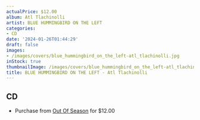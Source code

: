 ```yaml
---
actualPrice: $12.00
album: Atl Tlachinolli
artist: BLUE HUMMINGBIRD ON THE LEFT
categories:
- CD
date: '2024-01-26T01:44:29'
draft: false
images:
- /images/covers/blue_hummingbird_on_the_left-atl_tlachinolli.jpg
inStock: true
thumbnailImage: /images/covers/blue_hummingbird_on_the_left-atl_tlachinolli-thumb.jpg
title: BLUE HUMMINGBIRD ON THE LEFT - Atl Tlachinolli
---
```


## CD
* Purchase from [Out Of Season](https://www.outofseasonlabel.com/products/blue-hummingbird-on-the-left-atl-tlachinolli) for $12.00
